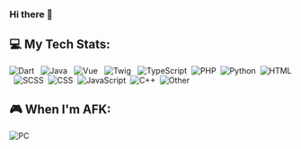 ### Hi there 👋

## 💻 My Tech Stats:
![Dart](https://img.shields.io/badge/Dart_18.1%25-%230175C2.svg?style=for-the-badge&logo=dart&logoColor=white) &nbsp;
![Java](https://img.shields.io/badge/Java_12.2%25-%23ED8B00.svg?style=for-the-badge&logo=openjdk&logoColor=white) &nbsp;
![Vue](https://img.shields.io/badge/Vue_11.2%25-%2335495e.svg?style=for-the-badge&logo=vuedotjs&logoColor=%234FC08D) &nbsp;
![Twig](https://img.shields.io/badge/Twig_10.9%25-%23000000.svg?style=for-the-badge&logo=symfony&logoColor=white) &nbsp;
![TypeScript](https://img.shields.io/badge/TypeScript_10.3%25-%23007ACC.svg?style=for-the-badge&logo=javascript&logoColor=white)&nbsp;
![PHP](https://img.shields.io/badge/PHP_8.3%25-%23777BB4.svg?style=for-the-badge&logo=php&logoColor=white)&nbsp;
![Python](https://img.shields.io/badge/Python_7.8%25-%233670A0.svg?style=for-the-badge&logo=python&logoColor=%23ffdd54)&nbsp;
![HTML](https://img.shields.io/badge/HTML_5.6%25-%23E34F26.svg?style=for-the-badge&logo=html5&logoColor=white)&nbsp;
![SCSS](https://img.shields.io/badge/SCSS_5.3%25-hotpink.svg?style=for-the-badge&logo=sass&logoColor=white)&nbsp;
![CSS](https://img.shields.io/badge/CSS_3.6%25-%231572B6.svg?style=for-the-badge&logo=css3&logoColor=white)&nbsp;
![JavaScript](https://img.shields.io/badge/JavaScript_3.4%25-%23323330.svg?style=for-the-badge&logo=javascript&logoColor=%23F7DF1E)&nbsp;
![C++](https://img.shields.io/badge/C++_2.5%25-%2300599C.svg?style=for-the-badge&logo=cplusplus&logoColor=white)&nbsp;
![Other](https://img.shields.io/badge/Other_1%25-%232A2F3D.svg?style=for-the-badge&logo=null&logoColor=null)&nbsp;

## 🎮 When I'm AFK:

![PC](https://img.shields.io/badge/PC%20-%23556DB3?style=for-the-badge&logo=pcgamingwiki&logoColor=white) &nbsp;

<!--
**Pelagoss/Pelagoss** is a ✨ _special_ ✨ repository because its `README.md` (this file) appears on your GitHub profile.

Here are some ideas to get you started:

- 🔭 I’m currently working on ...
- 🌱 I’m currently learning ...
- 👯 I’m looking to collaborate on ...
- 🤔 I’m looking for help with ...
- 💬 Ask me about ...
- 📫 How to reach me: ...
- 😄 Pronouns: ...
- ⚡ Fun fact: ...
-->